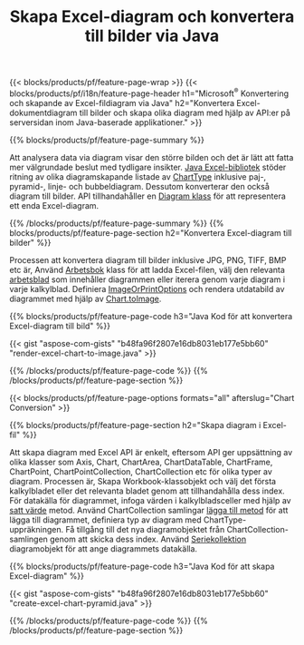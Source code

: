 ﻿---
title: Skapa Excel-diagram och konvertera till bilder via Java
url: /sv/java/chart/
description: Java källkod för att rita och konvertera diagram eller diagram i Microsoft Excel med hjälp av Java Library. 
---
{{< blocks/products/pf/feature-page-wrap >}}
{{< blocks/products/pf/i18n/feature-page-header h1="Microsoft<sup>&reg;</sup> Konvertering och skapande av Excel-fildiagram via Java" h2="Konvertera Excel-dokumentdiagram till bilder och skapa olika diagram med hjälp av API:er på serversidan inom Java-baserade applikationer." >}}


{{% blocks/products/pf/feature-page-summary %}}

Att analysera data via diagram visar den större bilden och det är lätt att fatta mer välgrundade beslut med tydligare insikter. [Java Excel-bibliotek](/cells/java/) stöder ritning av olika diagramskapande listade av [ChartType](https://apireference.aspose.com/cells/java/com.aspose.cells/ChartType) inklusive paj-, pyramid-, linje- och bubbeldiagram. Dessutom konverterar den också diagram till bilder. API tillhandahåller en [Diagram klass](https://apireference.aspose.com/cells/java/com.aspose.cells/Chart) för att representera ett enda Excel-diagram.

{{% /blocks/products/pf/feature-page-summary %}}
{{% blocks/products/pf/feature-page-section h2="Konvertera Excel-diagram till bilder" %}}

Processen att konvertera diagram till bilder inklusive JPG, PNG, TIFF, BMP etc är, Använd [Arbetsbok](https://apireference.aspose.com/java/cells/com.aspose.cells/workbook) klass för att ladda Excel-filen, välj den relevanta [arbetsblad](https://apireference.aspose.com/cells/java/com.aspose.cells/worksheet) som innehåller diagrammen eller iterera genom varje diagram i varje kalkylblad. Definiera [ImageOrPrintOptions](https://apireference.aspose.com/cells/java/com.aspose.cells/ImageOrPrintOptions) och rendera utdatabild av diagrammet med hjälp av [Chart.toImage](https://apireference.aspose.com/cells/java/com.aspose.cells/chart#toImage(java.io.OutputStream,%20com.aspose.cells.ImageOrPrintOptions)).


{{% blocks/products/pf/feature-page-code h3="Java Kod för att konvertera Excel-diagram till bild" %}}

{{< gist "aspose-com-gists" "b48fa96f2807e16db8031eb177e5bb60" "render-excel-chart-to-image.java" >}}

{{% /blocks/products/pf/feature-page-code %}}
{{% /blocks/products/pf/feature-page-section %}}

{{< blocks/products/pf/feature-page-options formats="all" afterslug="Chart Conversion" >}}


{{% blocks/products/pf/feature-page-section h2="Skapa diagram i Excel-fil" %}}

Att skapa diagram med Excel API är enkelt, eftersom API ger uppsättning av olika klasser som Axis, Chart, ChartArea, ChartDataTable, ChartFrame, ChartPoint, ChartPointCollection, ChartCollection etc för olika typer av diagram. Processen är, Skapa Workbook-klassobjekt och välj det första kalkylbladet eller det relevanta bladet genom att tillhandahålla dess index. För datakälla för diagrammet, infoga värden i kalkylbladsceller med hjälp av [satt värde](https://apireference.aspose.com/cells/java/com.aspose.cells/cell#Value) metod. Använd ChartCollection samlingar [lägga till metod](https://apireference.aspose.com/cells/java/com.aspose.cells/chartcollection#add(int,%20int,%20int,%20int,%20int)) för att lägga till diagrammet, definiera typ av diagram med ChartType-uppräkningen. Få tillgång till det nya diagramobjektet från ChartCollection-samlingen genom att skicka dess index. Använd [Seriekollektion](https://apireference.aspose.com/cells/java/com.aspose.cells/SeriesCollection) diagramobjekt för att ange diagrammets datakälla.

{{% blocks/products/pf/feature-page-code h3="Java Kod för att skapa Excel-diagram" %}}

{{< gist "aspose-com-gists" "b48fa96f2807e16db8031eb177e5bb60" "create-excel-chart-pyramid.java" >}}

{{% /blocks/products/pf/feature-page-code %}}
{{% /blocks/products/pf/feature-page-section %}}